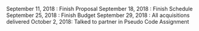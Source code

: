 September 11, 2018 : Finish Proposal
September 18, 2018 : Finish Schedule 
September 25, 2018 : Finish Budget
September 29, 2018 : All acquisitions delivered
October 2, 2018: Talked to partner in Pseudo Code Assignment

